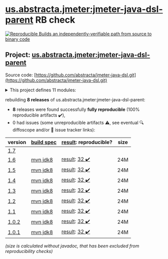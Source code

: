 [us.abstracta.jmeter:jmeter-java-dsl-parent](https://search.maven.org/artifact/us.abstracta.jmeter/jmeter-java-dsl-parent/) RB check
=======

[![Reproducible Builds](https://reproducible-builds.org/images/logos/rb.svg) an independently-verifiable path from source to binary code](https://reproducible-builds.org/)

## Project: [us.abstracta.jmeter:jmeter-java-dsl-parent](https://search.maven.org/artifact/us.abstracta.jmeter/jmeter-java-dsl-parent/)

Source code: [https://github.com/abstracta/jmeter-java-dsl.git](https://github.com/abstracta/jmeter-java-dsl.git)

<details><summary>This project defines 11 modules:</summary>

* [us.abstracta.jmeter:jmeter-java-dsl](https://search.maven.org/artifact/us.abstracta.jmeter/jmeter-java-dsl/)
* [us.abstracta.jmeter:jmeter-java-dsl-blazemeter](https://search.maven.org/artifact/us.abstracta.jmeter/jmeter-java-dsl-blazemeter/)
* [us.abstracta.jmeter:jmeter-java-dsl-dashboard](https://search.maven.org/artifact/us.abstracta.jmeter/jmeter-java-dsl-dashboard/)
* [us.abstracta.jmeter:jmeter-java-dsl-elasticsearch-listener](https://search.maven.org/artifact/us.abstracta.jmeter/jmeter-java-dsl-elasticsearch-listener/)
* [us.abstracta.jmeter:jmeter-java-dsl-graphql](https://search.maven.org/artifact/us.abstracta.jmeter/jmeter-java-dsl-graphql/)
* [us.abstracta.jmeter:jmeter-java-dsl-jdbc](https://search.maven.org/artifact/us.abstracta.jmeter/jmeter-java-dsl-jdbc/)
* [us.abstracta.jmeter:jmeter-java-dsl-jmx2dsl](https://search.maven.org/artifact/us.abstracta.jmeter/jmeter-java-dsl-jmx2dsl/)
* [us.abstracta.jmeter:jmeter-java-dsl-octoperf](https://search.maven.org/artifact/us.abstracta.jmeter/jmeter-java-dsl-octoperf/)
* [us.abstracta.jmeter:jmeter-java-dsl-parallel](https://search.maven.org/artifact/us.abstracta.jmeter/jmeter-java-dsl-parallel/)
* [us.abstracta.jmeter:jmeter-java-dsl-parent](https://search.maven.org/artifact/us.abstracta.jmeter/jmeter-java-dsl-parent/)
* [us.abstracta.jmeter:jmeter-java-dsl-wrapper](https://search.maven.org/artifact/us.abstracta.jmeter/jmeter-java-dsl-wrapper/)
</details>

rebuilding **8 releases** of us.abstracta.jmeter:jmeter-java-dsl-parent:
- **8** releases were found successfully **fully reproducible** (100% reproducible artifacts :heavy_check_mark:),
- 0 had issues (some unreproducible artifacts :warning:, see eventual :mag: diffoscope and/or :memo: issue tracker links):

| version | [build spec](/BUILDSPEC.md) | [result](https://reproducible-builds.org/docs/jvm/): reproducible? | size |
| -- | --------- | ------ | -- |
| [1.7](https://search.maven.org/artifact/us.abstracta.jmeter/jmeter-java-dsl-parent/1.7/pom) | | | |
| [1.6](https://search.maven.org/artifact/us.abstracta.jmeter/jmeter-java-dsl-parent/1.6/pom) | [mvn jdk8](jmeter-java-dsl-1.6.buildspec) | [result](jmeter-java-dsl-parent-1.6.buildinfo): [32 :heavy_check_mark: ](jmeter-java-dsl-parent-1.6.buildcompare) | 24M |
| [1.5](https://search.maven.org/artifact/us.abstracta.jmeter/jmeter-java-dsl-parent/1.5/pom) | [mvn jdk8](jmeter-java-dsl-1.5.buildspec) | [result](jmeter-java-dsl-parent-1.5.buildinfo): [32 :heavy_check_mark: ](jmeter-java-dsl-parent-1.5.buildcompare) | 24M |
| [1.4](https://search.maven.org/artifact/us.abstracta.jmeter/jmeter-java-dsl-parent/1.4/pom) | [mvn jdk8](jmeter-java-dsl-1.4.buildspec) | [result](jmeter-java-dsl-parent-1.4.buildinfo): [32 :heavy_check_mark: ](jmeter-java-dsl-parent-1.4.buildcompare) | 24M |
| [1.3](https://search.maven.org/artifact/us.abstracta.jmeter/jmeter-java-dsl-parent/1.3/pom) | [mvn jdk8](jmeter-java-dsl-1.3.buildspec) | [result](jmeter-java-dsl-parent-1.3.buildinfo): [32 :heavy_check_mark: ](jmeter-java-dsl-parent-1.3.buildcompare) | 24M |
| [1.2](https://search.maven.org/artifact/us.abstracta.jmeter/jmeter-java-dsl-parent/1.2/pom) | [mvn jdk8](jmeter-java-dsl-1.2.buildspec) | [result](jmeter-java-dsl-parent-1.2.buildinfo): [32 :heavy_check_mark: ](jmeter-java-dsl-parent-1.2.buildcompare) | 24M |
| [1.1](https://search.maven.org/artifact/us.abstracta.jmeter/jmeter-java-dsl-parent/1.1/pom) | [mvn jdk8](jmeter-java-dsl-1.1.buildspec) | [result](jmeter-java-dsl-parent-1.1.buildinfo): [32 :heavy_check_mark: ](jmeter-java-dsl-parent-1.1.buildcompare) | 24M |
| [1.0.2](https://search.maven.org/artifact/us.abstracta.jmeter/jmeter-java-dsl-parent/1.0.2/pom) | [mvn jdk8](jmeter-java-dsl-1.0.2.buildspec) | [result](jmeter-java-dsl-parent-1.0.2.buildinfo): [32 :heavy_check_mark: ](jmeter-java-dsl-parent-1.0.2.buildcompare) | 24M |
| [1.0.1](https://search.maven.org/artifact/us.abstracta.jmeter/jmeter-java-dsl-parent/1.0.1/pom) | [mvn jdk8](jmeter-java-dsl-1.0.1.buildspec) | [result](jmeter-java-dsl-parent-1.0.1.buildinfo): [32 :heavy_check_mark: ](jmeter-java-dsl-parent-1.0.1.buildcompare) | 24M |

<i>(size is calculated without javadoc, that has been excluded from reproducibility checks)</i>
